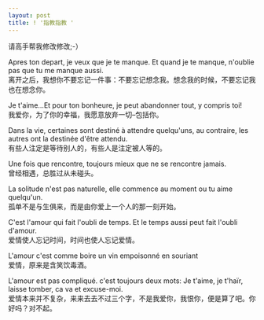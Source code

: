 ```yaml
---
layout: post
title: ! '指教指教 '
---
```


<p>请高手帮我修改修改;-）</p>
<p>Apres ton depart, je veux que je te manque. Et quand je te manque, n&#39;oublie pas que tu me manque aussi.<br />离开之后，我想你不要忘记一件事：不要忘记想念我。想念我的时候，不要忘记我也在想念你。</p>
<p>Je t&#39;aime&#8230;Et pour ton bonheure, je peut abandonner tout, y compris toi!<br />我爱你，为了你的幸福，我愿意放弃一切&#8211;包括你。</p>
<p>Dans la vie, certaines sont destiné à attendre quelqu&#39;uns, au contraire, les autres ont la destinée d&#39;être attendu.<br />有些人注定是等待别人的，有些人是注定被人等的。</p>
<p>Une fois que rencontre, toujours mieux que ne se rencontre jamais.<br />曾经相遇，总胜过从未碰头。</p>
<p>La solitude n&#39;est pas naturelle, elle commence au moment ou tu aime quelqu&#39;un.<br />孤单不是与生俱来，而是由你爱上一个人的那一刻开始。</p>
<p>C&#39;est l&#39;amour qui fait l&#39;oubli de temps. Et le temps aussi peut fait l&#39;oubli d&#39;amour.<br />爱情使人忘记时间，时间也使人忘记爱情。</p>
<p>L&#39;amour c&#39;est comme boire un vin empoisonné en souriant<br />爱情，原来是含笑饮毒酒。</p>
<p>L&#39;amour est pas compliqué. c&#39;est toujours deux mots: Je t&#39;aime, je t&#39;haïr, laisse tomber, ca va et excuse-moi.<br />爱情本来并不复杂，来来去去不过三个字，不是我爱你，我恨你，便是算了吧。你好吗？对不起。</p>
<p></p>
